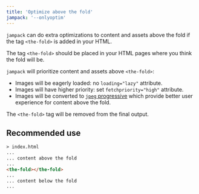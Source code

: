 ```yaml
---
title: 'Optimize above the fold'
jampack: '--onlyoptim'
---
```


`jampack` can do extra optimizations to content and assets above the fold if the tag `<the-fold>` is added in your HTML.

The tag `<the-fold>` should be placed in your HTML pages where you think the fold will be.

`jampack` will prioritize content and assets above `<the-fold>`:

- Images will be eagerly loaded: no `loading="lazy"` attribute.
- Images will have higher priority: set `fetchpriority="high"` attribute.
- Images will be converted to [`jpeg` progressive](https://www.thewebmaster.com/progressive-jpegs/) which provide better user experience for content above the fold.

The `<the-fold>` tag will be removed from the final output.

## Recommended use

```html
> index.html
...
... content above the fold
...
<the-fold></the-fold>
...
... content below the fold
... 
```